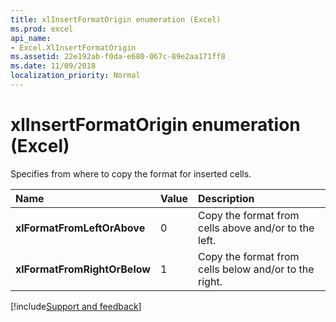 ```yaml
---
title: xlInsertFormatOrigin enumeration (Excel)
ms.prod: excel
api_name:
- Excel.XlInsertFormatOrigin
ms.assetid: 22e192ab-f0da-e680-067c-89e2aa171ff8
ms.date: 11/09/2018
localization_priority: Normal
---
```



# xlInsertFormatOrigin enumeration (Excel)

Specifies from where to copy the format for inserted cells.

|Name|Value|Description|
|:-----|:-----|:-----|
| **xlFormatFromLeftOrAbove**|0|Copy the format from cells above and/or to the left.|
| **xlFormatFromRightOrBelow**|1|Copy the format from cells below and/or to the right.|

[!include[Support and feedback](~/includes/feedback-boilerplate.md)]